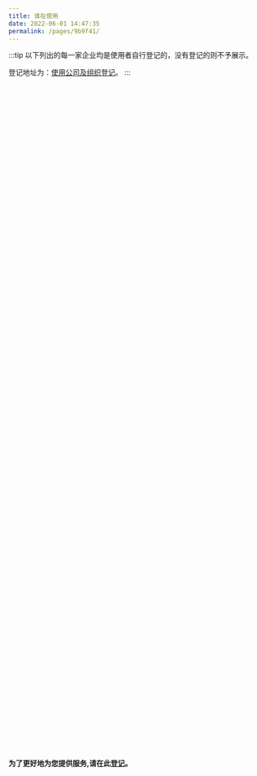 ```yaml
---
title: 谁在使用
date: 2022-06-01 14:47:35
permalink: /pages/9b9f41/
---
```


<style>
  .link {
    width: 12em;
    text-align: left;
  }
  .link img {
    height:2.2em;
    max-width:180px;
    margin: 14px;
  }
  .row {
    display: flex;
    flex-direction: row;
  }
</style>

:::tip
以下列出的每一家企业均是使用者自行登记的，没有登记的则不予展示。

登记地址为：[使用公司及组织登记](https://gitee.com/dromara/liteFlow/issues/I3CM7N)。
:::

<br/>

<div class="row">
    <span class="link">
        <a href="https://mi.com" target="_blank">
            <img :src="$withBase('/img/users/mi.png')" class="no-zoom" >
        </a>
    </span>
    <span class="link">
        <a href="https://www.hello-inc.com" target="_blank">
            <img :src="$withBase('/img/users/hello.png')" class="no-zoom" >
        </a>
    </span>
    <span class="link">
        <a href="https://www.alibabagroup.com/cn/global/home" target="_blank">
            <img :src="$withBase('/img/users/alibaba.png')" class="no-zoom" >
        </a>
    </span>
    <span class="link">
        <a href="https://www.kuaishou.com/" target="_blank">
            <img :src="$withBase('/img/users/kuaishou.png')" class="no-zoom" >
        </a>
    </span>
</div>
<div class="row">
    <span class="link">
        <a href="https://www.bytedance.com/" target="_blank">
            <img :src="$withBase('/img/users/bytedance.png')" class="no-zoom" >
        </a>
    </span>
  	<span class="link">
        <a href="https://www.xiaohongshu.com/" target="_blank">
            <img :src="$withBase('/img/users/xiaohongshu.png')" class="no-zoom" >
        </a>
    </span>
    <span class="link">
        <a href="https://www.vivo.com.cn/" target="_blank">
            <img :src="$withBase('/img/users/vivo.png')" class="no-zoom" >
        </a>
    </span>
    <span class="link">
        <a href="https://www.oppo.com/cn/" target="_blank">
            <img :src="$withBase('/img/users/oppo.png')" class="no-zoom" >
        </a>
    </span>
</div>
<div class="row">
    <span class="link">
        <a href="https://www.thebeastshop.com/" target="_blank">
            <img :src="$withBase('/img/users/beast.png')" class="no-zoom" >
        </a>
    </span>
    <span class="link">
        <a href="https://www.didiglobal.com/" target="_blank">
            <img :src="$withBase('/img/users/didi.png')" class="no-zoom" >
        </a>
    </span>
    <span class="link">
        <a href="https://www.meituan.com/" target="_blank">
            <img :src="$withBase('/img/users/meituan.png')" class="no-zoom" >
        </a>
    </span>
    <span class="link">
        <a href="https://www.vip.com/" target="_blank">
            <img :src="$withBase('/img/users/vip.png')" class="no-zoom" >
        </a>
    </span>
</div>
<div class="row">
    <span class="link">
        <a href="https://www.didachuxing.com/homepage/" target="_blank">
            <img :src="$withBase('/img/users/dida.png')" class="no-zoom" >
        </a>
    </span>
    <span class="link">
        <a href="https://quanguo.58.com/" target="_blank">
            <img :src="$withBase('/img/users/58city.png')" class="no-zoom" >
        </a>
    </span>
    <span class="link">
        <a href="https://www.zhuanzhuan.com/" target="_blank">
            <img :src="$withBase('/img/users/zhuanzhuan.png')" class="no-zoom" >
        </a>
    </span>
    <span class="link">
        <a href="https://www.yiche.com/" target="_blank">
            <img :src="$withBase('/img/users/yiche.png')" class="no-zoom" >
        </a>
    </span>
</div>
<div class="row">
    <span class="link">
        <a href="https://www.mayibms.com/" target="_blank">
            <img :src="$withBase('/img/users/ant.png')" class="no-zoom" >
        </a>
    </span>
    <span class="link">
        <a href="http://www.yuanquan.com/" target="_blank">
            <img :src="$withBase('/img/users/yuanquan.png')" class="no-zoom" >
        </a>
    </span>
    <span class="link">
        <a href="https://www.sf-tech.com.cn/" target="_blank">
            <img :src="$withBase('/img/users/sf.png')" class="no-zoom" >
        </a>
    </span>
    <span class="link">
        <a href="https://www.fliggy.com" target="_blank">
            <img :src="$withBase('/img/users/flypig.png')" class="no-zoom" >
        </a>
    </span>
</div>
<div class="row">
    <span class="link">
        <a href="https://lydigi.com" target="_blank">
            <img :src="$withBase('/img/users/tcsk.png')" class="no-zoom" >
        </a>
    </span>
    <span class="link">
        <a href="https://www.cainiao.com/" target="_blank">
            <img :src="$withBase('/img/users/cainiao.png')" class="no-zoom" >
        </a>
    </span>
  	<span class="link">
        <a href="https://cn.unionpay.com/upowhtml/sh/templates/branchTemplate2/branchTemplate2.html" target="_blank">
            <img :src="$withBase('/img/users/china-unionpay.png')" class="no-zoom" >
        </a>
    </span>
  	<span class="link">
        <a href="http://www.cvte.com" target="_blank">
            <img :src="$withBase('/img/users/sygf.png')" class="no-zoom" >
        </a>
    </span>
</div>
<div class="row">
    <span class="link">
        <a href="https://www.ringleai.com/" target="_blank">
            <img :src="$withBase('/img/users/ringleai.png')" class="no-zoom" >
        </a>
    </span>
    <span class="link">
        <a href="https://www.pagd.net/" target="_blank">
            <img :src="$withBase('/img/users/pinganjiankang.png')" class="no-zoom" >
        </a>
    </span>
    <span class="link">
        <a href="http://www.royalorchid.cn/" target="_blank">
            <img :src="$withBase('/img/users/lann.png')" class="no-zoom" >
        </a>
    </span>
    <span class="link">
        <a href="http://www.guokanyq.com/" target="_blank">
            <img :src="$withBase('/img/users/guokan.png')" class="no-zoom" >
        </a>
    </span>
</div>
<div class="row">
    <span class="link">
        <a href="https://www.zbom.com/" target="_blank">
            <img :src="$withBase('/img/users/zhibang.png')" class="no-zoom" >
        </a>
    </span>
    <span class="link">
        <a href="https://www.chediandian.com" target="_blank">
            <img :src="$withBase('/img/users/chediandian.png')" class="no-zoom" >
        </a>
    </span>
    <span class="link">
        <a href="https://www.deppon.com/" target="_blank">
            <img :src="$withBase('/img/users/deppon.png')" class="no-zoom" >
        </a>
    </span>
    <span class="link">
        <a href="http://www.aircas.ac.cn/" target="_blank">
            <img :src="$withBase('/img/users/aircase.png')" class="no-zoom" >
        </a>
    </span>
</div>
<div class="row">
    <span class="link">
        <a href="https://www.idadt.com/" target="_blank">
            <img :src="$withBase('/img/users/idadt.png')" class="no-zoom" >
        </a>
    </span>
    <span class="link">
        <a href="https://www.group-ds.com/" target="_blank">
            <img :src="$withBase('/img/users/gb.png')" class="no-zoom" >
        </a>
    </span>
    <span class="link">
        <a href="https://www.hundsun.com/" target="_blank">
            <img :src="$withBase('/img/users/hundsun.png')" class="no-zoom" >
        </a>
    </span>
    <span class="link">
        <a href="http://www.wxgreenstone.com/" target="_blank">
            <img :src="$withBase('/img/users/wxgreenstone.png')" class="no-zoom" >
        </a>
    </span>
</div>
<div class="row">
    <span class="link">
        <a href="https://www.qtshe.com/" target="_blank">
            <img :src="$withBase('/img/users/qingtuanshe.png')" class="no-zoom" >
        </a>
    </span>
    <span class="link">
        <a href="http://www.ydwysoft.com/" target="_blank">
            <img :src="$withBase('/img/users/yunding.png')" class="no-zoom" >
        </a>
    </span>
    <span class="link">
        <a href="http://www.ynjzh.com/" target="_blank">
            <img :src="$withBase('/img/users/jzh.png')" class="no-zoom" >
        </a>
    </span>
    <span class="link">
        <a href="https://www.fabrique.cn/" target="_blank">
            <img :src="$withBase('/img/users/fabrique.png')" class="no-zoom" >
        </a>
    </span>
</div>
<div class="row">
    <span class="link">
        <a href="http://www.cqsjjb.cn/productCenter.html" target="_blank">
            <img :src="$withBase('/img/users/jjb.png')" class="no-zoom" >
        </a>
    </span>
    <span class="link">
        <a href="https://www.863soft.com/cn/" target="_blank">
            <img :src="$withBase('/img/users/863.png')" class="no-zoom" >
        </a>
    </span>
    <span class="link">
        <a href="http://www.fenqile.com" target="_blank">
            <img :src="$withBase('/img/users/fenqi.png')" class="no-zoom" >
        </a>
    </span>
    <span class="link">
        <a href="https://www.venustech.com.cn" target="_blank">
            <img :src="$withBase('/img/users/qmxc.png')" class="no-zoom" >
        </a>
    </span>
</div>
<div class="row">
    <span class="link">
        <a href="https://www.hxyxt.com/" target="_blank">
            <img :src="$withBase('/img/users/yxt.png')" class="no-zoom" >
        </a>
    </span>
    <span class="link">
        <a href="https://www.startechcar.com/" target="_blank">
            <img :src="$withBase('/img/users/sdtk.png')" class="no-zoom" >
        </a>
    </span>
    <span class="link">
        <a href="http://www.cetc.com.cn/" target="_blank">
            <img :src="$withBase('/img/users/cetc.png')" class="no-zoom" >
        </a>
    </span>
    <span class="link">
        <a href="http://www.longhaida.com/" target="_blank">
            <img :src="$withBase('/img/users/longhaida.png')" class="no-zoom" >
        </a>
    </span>
</div>
<div class="row">
    <span class="link">
        <a href="https://www.vbill.cn/" target="_blank">
            <img :src="$withBase('/img/users/suixingfu.png')" class="no-zoom" >
        </a>
    </span>
    <span class="link">
        <a href="https://www.ykccn.com/" target="_blank">
            <img :src="$withBase('/img/users/ykc.png')" class="no-zoom" >
        </a>
    </span>
    <span class="link">
        <a href="https://www.zhiyou-tec.com/" target="_blank">
            <img :src="$withBase('/img/users/zhiyou.png')" class="no-zoom" >
        </a>
    </span>
    <span class="link">
        <a href="https://www.xingyispace.com/" target="_blank">
            <img :src="$withBase('/img/users/xingyi.png')" class="no-zoom" >
        </a>
    </span>
</div>
<div class="row">
    <span class="link">
        <a href="http://124.220.104.235/web/chatgpt" target="_blank">
            <img :src="$withBase('/img/users/gygpt.png')" class="no-zoom" >
        </a>
    </span>
    <span class="link">
        <a href="http://hnstyi.com/" target="_blank">
            <img :src="$withBase('/img/users/sty.png')" class="no-zoom" >
        </a>
    </span>
    <span class="link">
        <a href="http://www.pcitc.com/" target="_blank">
            <img :src="$withBase('/img/users/shyk.png')" class="no-zoom" >
        </a>
    </span>
    <span class="link">
        <a href="https://www.huachenjie.cn/" target="_blank">
            <img :src="$withBase('/img/users/sdkj.png')" class="no-zoom" >
        </a>
    </span>
</div>
<div class="row">
    <span class="link">
        <a href="https://www.zs-hospital.sh.cn/" target="_blank">
            <img :src="$withBase('/img/users/zhongshan.png')" class="no-zoom" >
        </a>
    </span>
    <span class="link">
        <a href="http://www.bjceis.com/" target="_blank">
            <img :src="$withBase('/img/users/zhongjing.png')" class="no-zoom" >
        </a>
    </span>
    <span class="link">
        <a href="https://www.iwhalecloud.com/" target="_blank">
            <img :src="$withBase('/img/users/haojing.png')" class="no-zoom" >
        </a>
    </span>
    <span class="link">
        <a href="https://www.aotain.com/" target="_blank">
            <img :src="$withBase('/img/users/aotian.png')" class="no-zoom" >
        </a>
    </span>
</div>
<div class="row">
    <span class="link">
        <a href="http://www.swanit.cn" target="_blank">
            <img :src="$withBase('/img/users/hhkj.png')" class="no-zoom" >
        </a>
    </span>
    <span class="link">
        <a href="https://www.hstong.com/" target="_blank">
            <img :src="$withBase('/img/users/hst.png')" class="no-zoom" >
        </a>
    </span>
    <span class="link">
        <a href="http://www.gdnanbo.com/" target="_blank">
            <img :src="$withBase('/img/users/nanbo.png')" class="no-zoom" >
        </a>
    </span>
    <span class="link">
        <a href="https://www.joyowo.com/" target="_blank">
            <img :src="$withBase('/img/users/jinyou.png')" class="no-zoom" >
        </a>
    </span>
</div>
<div class="row">
    <span class="link">
        <a href="https://www.sdgi.com.cn/" target="_blank">
            <img :src="$withBase('/img/users/tefa.png')" class="no-zoom" >
        </a>
    </span>
    <span class="link">
        <a href="https://www.xiaohuodui.cn/" target="_blank">
            <img :src="$withBase('/img/users/xiaohuodui.png')" class="no-zoom" >
        </a>
    </span>
    <span class="link">
        <a href="https://www.10jqka.com.cn/" target="_blank">
            <img :src="$withBase('/img/users/tonghuashun.png')" class="no-zoom" >
        </a>
    </span>
    <span class="link">
        <a href="http://www.cenyy.com/" target="_blank">
            <img :src="$withBase('/img/users/yueyang.png')" class="no-zoom" >
        </a>
    </span>
</div>
<div class="row">
    <span class="link">
        <a href="https://www.jiaxintec.com/" target="_blank">
            <img :src="$withBase('/img/users/jiaxin.png')" class="no-zoom" >
        </a>
    </span>
    <span class="link">
        <a href="https://www.neusoft.com/cn/" target="_blank">
            <img :src="$withBase('/img/users/dongruan.png')" class="no-zoom" >
        </a>
    </span>
    <span class="link">
        <a href="https://cn.fs.com/" target="_blank">
            <img :src="$withBase('/img/users/fs.png')" class="no-zoom" >
        </a>
    </span>
    <span class="link">
        <a href="https://www.ccrfid.cn/" target="_blank">
            <img :src="$withBase('/img/users/zxw.png')" class="no-zoom" >
        </a>
    </span>
</div>
<div class="row">
    <span class="link">
        <a href="https://www.aimsphm.com/" target="_blank">
            <img :src="$withBase('/img/users/ams.png')" class="no-zoom" >
        </a>
    </span>
    <span class="link">
        <a href="https://www.xiaonuo.vip" target="_blank">
            <img :src="$withBase('/img/users/xiaonuo.png')" class="no-zoom" >
        </a>
    </span>
    <span class="link">
        <a href="https://www.skyworthdigital.com/" target="_blank">
            <img :src="$withBase('/img/users/chuangwei.png')" class="no-zoom" >
        </a>
    </span>
    <span class="link">
        <a href="https://www.labway.cn/" target="_blank">
            <img :src="$withBase('/img/users/lanwei.png')" class="no-zoom" >
        </a>
    </span>
</div>
<div class="row">
    <span class="link">
        <a href="https://www.mfhcd.com/" target="_blank">
            <img :src="$withBase('/img/users/modernpay.png')" class="no-zoom" >
        </a>
    </span>
    <span class="link">
        <a href="https://www.wuliuhub.com/" target="_blank">
            <img :src="$withBase('/img/users/diheng.png')" class="no-zoom" >
        </a>
    </span>
    <span class="link">
        <a href="https://www.ky-express.com/" target="_blank">
            <img :src="$withBase('/img/users/kuayue.png')" class="no-zoom" >
        </a>
    </span>
    <span class="link">
        <a href="https://www.zhenai.com" target="_blank">
            <img :src="$withBase('/img/users/zhenai.png')" class="no-zoom" >
        </a>
    </span>
</div>
<div class="row">
    <span class="link">
        <a href="https://www.gientech.com/" target="_blank">
            <img :src="$withBase('/img/users/zhongjin.png')" class="no-zoom" >
        </a>
    </span>
    <span class="link">
        <a href="https://www.suconnect.com/" target="_blank">
            <img :src="$withBase('/img/users/suzhong.png')" class="no-zoom" >
        </a>
    </span>
    <span class="link">
        <a href="https://www.chinasie.com/" target="_blank">
            <img :src="$withBase('/img/users/sie.png')" class="no-zoom" >
        </a>
    </span>
    <span class="link">
        <a href="http://www.hrfax.cn/" target="_blank">
            <img :src="$withBase('/img/users/huirong.png')" class="no-zoom" >
        </a>
    </span>
</div>
<div class="row">
    <span class="link">
        <a href="https://www.aistarfish.com/" target="_blank">
            <img :src="$withBase('/img/users/haixin.png')" class="no-zoom" >
        </a>
    </span>
</div>


**为了更好地为您提供服务,请在此[登记](https://gitee.com/dromara/liteFlow/issues/I3CM7N)。**

